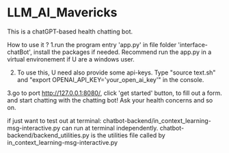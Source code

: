 # LLM_AI_Mavericks
This is a chatGPT-based health chatting bot. 

How to use it ?
1.run the program entry 'app.py' in file folder 'interface-chatBot', install the packages if needed. Recommend run the app.py in a virtual environement if U are a windows user.

2. To use this, U need also provide some api-keys. 
Type "source text.sh" and "export OPENAI_API_KEY='your_open_ai_key'" in the console.


3.go to port http://127.0.0.1:8080/, click 'get started' button, to fill out a form. and start chatting with the chatting bot! Ask your health concerns and so on.


if just want to test out at terminal: 
chatbot-backend/in_context_learning-msg-interactive.py can run at terminal independently. 
chatbot-backend/backend_utilities.py is the utilities file called by in_context_learning-msg-interactive.py
